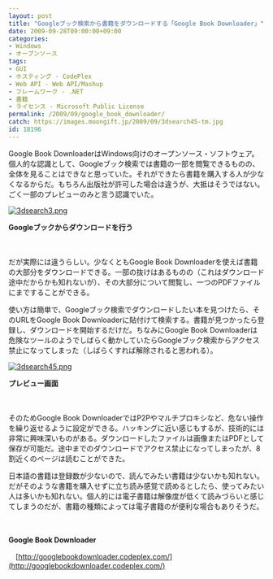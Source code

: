 ```yaml
---
layout: post
title: "Googleブック検索から書籍をダウンロードする「Google Book Downloader」"
date: 2009-09-28T09:00:00+09:00
categories:
- Windows
- オープンソース
tags: 
- GUI
- ホスティング - CodePlex
- Web API - Web API/Mashup
- フレームワーク - .NET
- 書籍
- ライセンス - Microsoft Public License
permalink: /2009/09/google_book_downloader/
catch: https://images.moongift.jp/2009/09/3dsearch45-tm.jpg
id: 18196
---
```

Google Book DownloaderはWindows向けのオープンソース・ソフトウェア。個人的な認識として、Googleブック検索では書籍の一部を閲覧できるものの、全体を見ることはできなと思っていた。それができたら書籍を購入する人が少なくなるからだ。もちろん出版社が許可した場合は違うが、大抵はそうではない。ごく一部のプレビューのみと言う認識でいた。

  

[![3dsearch3.png](https://images.moongift.jp/2009/09/3dsearch3-tm1.jpg)](https://images.moongift.jp/2009/09/3dsearch32.png)  
  
**Googleブックからダウンロードを行う**

  

　

  

だが実際には違うらしい。少なくともGoogle Book Downloaderを使えば書籍の大部分をダウンロードできる。一部の抜けはあるものの（これはダウンロード途中だからかも知れないが）、その大部分について閲覧し、一つのPDFファイルにまですることができる。

  
  
<!--more-->

使い方は簡単で、Googleブック検索でダウンロードしたい本を見つけたら、そのURLをGoogle Book Downloaderに貼付けて検索する。書籍が見つかったら登録し、ダウンロードを開始するだけだ。ちなみにGoogle Book Downloaderは危険なツールのようでしばらく動かしていたらGoogleブック検索からアクセス禁止になってしまった（しばらくすれば解除されると思われる）。

  

[![3dsearch45.png](https://images.moongift.jp/2009/09/3dsearch45-tm.jpg)](https://images.moongift.jp/2009/09/3dsearch45.png)  
  
**プレビュー画面**

  

　

  

そのためGoogle Book DownloaderではP2Pやマルチプロキシなど、危ない操作を繰り返せるように設定ができる。ハッキングに近い感じもするが、技術的には非常に興味深いものがある。ダウンロードしたファイルは画像またはPDFとして保存が可能だ。途中までのダウンロードでアクセス禁止になってしまったが、8割近くのページは読むことができた。

  

日本語の書籍は登録数が少ないので、読んでみたい書籍は少ないかも知れない。だがそのような書籍を購入せずに立ち読み感覚で読めるとしたら、使ってみたい人は多いかも知れない。個人的には電子書籍は解像度が低くて読みづらいと感じてしまうのだが、書籍の種類によっては電子書籍のが便利な場合もありそうだ。

  

　

  

**Google Book Downloader**  
  
　[http://googlebookdownloader.codeplex.com/](http://googlebookdownloader.codeplex.com/)

  
